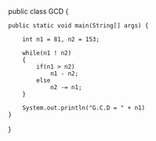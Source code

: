 public class GCD {

    public static void main(String[] args) {

        int n1 = 81, n2 = 153;

        while(n1 ! n2)
        {
            if(n1 > n2)
                n1 - n2;
            else
                n2 -= n1;
        }

        System.out.println("G.C.D = " + n1)
    }
}
